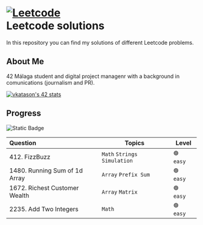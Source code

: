 
# [![Leetcode](https://miro.medium.com/v2/resize:fit:50/1*IC0JXUE3UEAfDfQnFyGtGA.jpeg)]() </br> Leetcode solutions

In this repository you can find my solutions of different Leetcode problems. 


## About Me
42 Málaga student and digital project managenr with a background in comunications (journalism and PR). 

[![vkatason's 42 stats](https://badge.mediaplus.ma/kettlebells/vkatason?1337Badge=off&UM6P=off)]()

## Progress

![Static Badge](https://img.shields.io/badge/Languages_Used-C-blue)


|Question                           | Topics                                  | Level         |
|:--------------------------------- | ----------------------------------------|---------------|
|412. FizzBuzz                      | `Math` `Strings` `Simulation`           | `🟢 easy`     |
|1480. Running Sum of 1d Array      | `Array` `Prefix Sum`                    | `🟢 easy`     |
|1672. Richest Customer Wealth      | `Array` `Matrix`                        | `🟢 easy`     |
|2235. Add Two Integers             | `Math`                                  | `🟢 easy`     |
